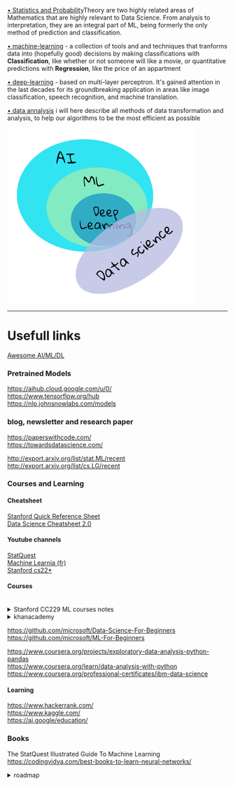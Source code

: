 [• Statistics and Probability](data-science/statistic.md)Theory are two highly related areas of Mathematics that are highly relevant to Data Science. From analysis to interpretation, they are an integral part of ML, being formerly the only method of prediction and classification.

[• machine-learning](data-science/machine-learning.md) - a collection of tools and and techniques that tranforms data into (hopefully good) decisions by making classifications with **Classification**, like whether or not someone will like a movie, or quantitative predictions with **Regression**, like the price of an appartment 

[• deep-learning](data-science/deep-learning.md) - based on multi-layer perceptron. It's gained attention in the last decades for its groundbreaking application in areas like image classification, speech recognition, and machine translation.

[• data annalysis](data-science/data-analysis.md) i will here describe all methods of data transformation and analysis, to help our algorithms to be the most efficient as possible




![](_resources/Pasted%20image%2020220825100237.png)

---




# Usefull links
[Awesome AI/ML/DL](https://github.com/neomatrix369/awesome-ai-ml-dl/blob/master/details/visualisation.md#visualisation)
### Pretrained Models
https://aihub.cloud.google.com/u/0/  
https://www.tensorflow.org/hub  
https://nlp.johnsnowlabs.com/models  

### blog, newsletter and research paper
https://paperswithcode.com/  
https://towardsdatascience.com/  

http://export.arxiv.org/list/stat.ML/recent   
http://export.arxiv.org/list/cs.LG/recent

### Courses and Learning
#### Cheatsheet
[Stanford Quick Reference Sheet](https://stanford.edu/~shervine/teaching/cs-229/)  
[Data Science Cheatsheet 2.0](https://github.com/aaronwangy/Data-Science-Cheatsheet)
#### Youtube channels
[StatQuest](https://www.youtube.com/c/joshstarmer)  
[Machine Learnia (fr)](https://www.youtube.com/c/MachineLearnia)  
[Stanford cs22*](https://www.youtube.com/results?search_query=stanford+university+cs22)
#### Courses
  <br/>
<details>
<summary> Stanford CC229 ML courses notes</summary>

-   [notes1.pdf](http://cs229.stanford.edu/summer2019/cs229-notes1.pdf)
-   [notes2.pdf](http://cs229.stanford.edu/summer2019/cs229-notes2.pdf)
-   [notes3.pdf](http://cs229.stanford.edu/summer2019/cs229-notes3.pdf)
-   [notes4.pdf](http://cs229.stanford.edu/summer2019/cs229-notes4.pdf)
-   [notes5.pdf](http://cs229.stanford.edu/summer2019/cs229-notes5.pdf)
</details>
<details>
<summary> khanacademy </summary>

- https://www.khanacademy.org/math  
- https://www.khanacademy.org/math/algebra-basics  
- https://www.khanacademy.org/math/linear-algebra  
- https://www.khanacademy.org/math/statistics-probability  
- https://www.khanacademy.org/math/calculus-1

</details>

https://github.com/microsoft/Data-Science-For-Beginners  
https://github.com/microsoft/ML-For-Beginners

https://www.coursera.org/projects/exploratory-data-analysis-python-pandas     
https://www.coursera.org/learn/data-analysis-with-python     
https://www.coursera.org/professional-certificates/ibm-data-science      

#### Learning
https://www.hackerrank.com/   
https://www.kaggle.com/  
https://ai.google/education/  

### Books
The StatQuest Illustrated Guide To Machine Learning  
https://codingvidya.com/best-books-to-learn-neural-networks/


<details>
<summary> roadmap </summary>

**_Step 1:_** Learn a programming language

[Datacamp’s Introduction to Python for Data Science](https://www.datacamp.com/courses/intro-to-python-for-data-science)

**_Step 2:_** Learn exploratory data analysis

[Data Analysis with Python](https://www.coursera.org/learn/data-analysis-with-python)

**_Step 3:_** Complete a data science course

[IBM Data Science](https://www.coursera.org/professional-certificates/ibm-data-science)

**_Step 4:_** Learn more about algorithms

[Machine Learning](https://www.coursera.org/learn/machine-learning#syllabus)

**_Step 5:_** Practice more using Kaggle

[How To Get Started and Make Best Use of Kaggle](https://towardsdatascience.com/how-to-get-started-and-make-best-use-of-kaggle-41feb8bba2d6)

**_Step 6:_** Become job-ready

[No Experience? Here is How To Get Your First Data Science Job](https://towardsdatascience.com/no-experience-here-is-how-to-get-your-first-data-science-job-6c959bcfaf06)

[How to Build an Impressive Data Science Resume](https://towardsdatascience.com/how-to-build-an-impressive-data-science-resume-7a9c71f761c5)

**_Step 7:_** Learn to solve problems

[ How to use First Principle Thinking to solve Data Science Problems?](https://towardsdatascience.com/how-to-use-first-principle-thinking-to-solve-data-science-problems-db94bc5af21)

**_Step 8:_** Being up-to-date
</details>